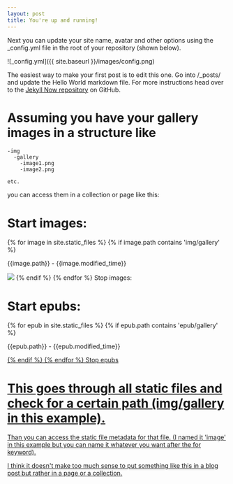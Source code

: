 ```yaml
---
layout: post
title: You're up and running!
---
```


Next you can update your site name, avatar and other options using the _config.yml file in the root of your repository (shown below).

![_config.yml]({{ site.baseurl }}/images/config.png)

The easiest way to make your first post is to edit this one. Go into /_posts/ and update the Hello World markdown file. For more instructions head over to the [Jekyll Now repository](https://github.com/barryclark/jekyll-now) on GitHub.

Assuming you have your gallery images in a structure like
====

    -img
      -gallery
        -image1.png
        -image2.png
        
    etc.
you can access them in a collection or page like this:

Start images:
====
{% for image in site.static_files %}
{% if image.path contains 'img/gallery' %}
  <p>{{image.path}} - {{image.modified_time}}</p>
  <img src="{{site.baseurl}}{{image.path}}">
{% endif %}
{% endfor %}
Stop images:

Start epubs:
====
{% for epub in site.static_files %}
{% if epub.path contains 'epub/gallery' %}
  <p>{{epub.path}} - {{epub.modified_time}}</p>
  <a href="{{site.baseurl}}{{epub.path}}">
{% endif %}
{% endfor %}
Stop epubs

This goes through all static files and check for a certain path (img/gallery in this example).
====

Than you can access the static file metadata for that file. (I named it 'image' in this example but you can name it whatever you want after the for keyword).

I think it doesn't make too much sense to put something like this in a blog post but rather in a page or a collection.
